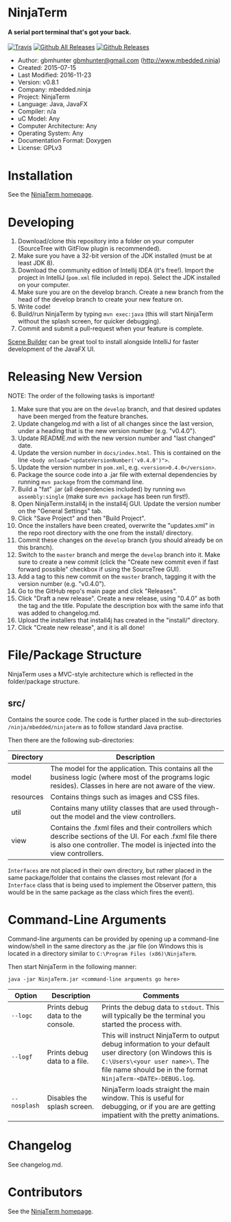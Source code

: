 
NinjaTerm
=========

#### A serial port terminal that's got your back.

[![Travis](https://img.shields.io/travis/mbedded-ninja/NinjaTerm.svg)](https://travis-ci.org/mbedded-ninja/NinjaTerm) [![Github All Releases](https://img.shields.io/github/downloads/mbedded-ninja/NinjaTerm/total.svg)](http://mbedded-ninja.github.io/NinjaTerm/) [![Github Releases](https://img.shields.io/github/downloads/mbedded-ninja/NinjaTerm/latest/total.svg)](http://mbedded-ninja.github.io/NinjaTerm/)

- Author: gbmhunter <gbmhunter@gmail.com> (http://www.mbedded.ninja)
- Created: 2015-07-15
- Last Modified: 2016-11-23
- Version: v0.8.1
- Company: mbedded.ninja
- Project: NinjaTerm
- Language: Java, JavaFX
- Compiler: n/a
- uC Model: Any
- Computer Architecture: Any
- Operating System: Any
- Documentation Format: Doxygen
- License: GPLv3


Installation
============

See the [NinjaTerm homepage](http://mbedded-ninja.github.io/NinjaTerm/).

Developing
==========

1. Download/clone this repository into a folder on your computer (SourceTree with GitFlow plugin is recommended).
2. Make sure you have a 32-bit version of the JDK installed (must be at least JDK 8).
3. Download the community edition of Intellij IDEA (it's free!). Import the project in IntelliJ (`pom.xml` file included in repo). Select the JDK installed on your computer.
5. Make sure you are on the develop branch. Create a new branch from the head of the develop branch to create your new feature on.
6. Write code!
7. Build/run NinjaTerm by typing `mvn exec:java` (this will start NinjaTerm without the splash screen, for quicker debugging).
7. Commit and submit a pull-request when your feature is complete.

[Scene Builder](http://gluonhq.com/labs/scene-builder/) can be great tool to install alongside IntelliJ for faster development of the JavaFX UI.

Releasing New Version
=====================

NOTE: The order of the following tasks is important!

1. Make sure that you are on the `develop` branch, and that desired updates have been merged from the feature branches.
1. Update changelog.md with a list of all changes since the last version, under a heading that is the new version number (e.g. "v0.4.0").
2. Update README.md with the new version number and "last changed" date.
3. Update the version number in `docs/index.html`. This is contained on the line `<body onload="updateVersionNumber('v0.4.0')">`. 
3. Update the version number in `pom.xml`, e.g. `<version>0.4.0</version>`.
3. Package the source code into a .jar file with external dependencies by running `mvn package` from the command line.
3. Build a "fat" .jar (all dependencies included) by running `mvn assembly:single` (make sure `mvn package` has been run first!).
4. Open NinjaTerm.install4j in the install4j GUI. Update the version number on the "General Settings" tab.
5. Click "Save Project" and then "Build Project".
6. Once the installers have been created, overwrite the "updates.xml" in the repo root directory with the one from the install/ directory.
7. Commit these changes on the `develop` branch (you should already be on this branch).
8. Switch to the `master` branch and merge the `develop` branch into it. Make sure to create a new commit (click the "Create new commit even if fast forward possible" checkbox if using the SourceTree GUI).
9. Add a tag to this new commit on the `master` branch, tagging it with the version number (e.g. "v0.4.0").
10. Go to the GitHub repo's main page and click "Releases".
11. Click "Draft a new release". Create a new release, using "0.4.0" as both the tag and the title. Populate the description box with the same info that was added to changelog.md.
12. Upload the installers that install4j has created in the "install/" directory.
13. Click "Create new release", and it is all done!
 

File/Package Structure 
======================

NinjaTerm uses a MVC-style architecture which is reflected in the folder/package structure.

src/
----

Contains the source code. The code is further placed in the sub-directories `/ninja/mbedded/ninjaterm` as to follow standard Java practise.

Then there are the following sub-directories:

| Directory    | Description                                                                                                                 |
| ------------ | --------------------------------------------------------------------------------------------------------------------------- |
| model        | The model for the application. This contains all the business logic (where most of the programs logic resides). Classes in here are not aware of the view.            |                               |
| resources    | Contains things such as images and CSS files.                                                                               |
| util         | Contains many utility classes that are used through-out the model and the view controllers.                                                |
| view         | Contains the .fxml files and their controllers which describe sections of the UI. For each .fxml file there is also one controller. The model is injected into the view controllers.  |

`Interfaces` are not placed in their own directory, but rather placed in the same package/folder that contains the classes most relevant (for a `Interface` class that is being used to implement the Observer pattern, this would be in the same package as the class which fires the event).

Command-Line Arguments
======================

Command-line arguments can be provided by opening up a command-line window/shell in the same directory as the .jar file (on Windows this is located in a directory similar to `C:\Program Files (x86)\NinjaTerm`.

Then start NinjaTerm in the following manner:

`java -jar NinjaTerm.jar <command-line arguments go here>`

| Option       | Description                             | Comments                                 |
|--------------|-----------------------------------------|------------------------------------------|
| `--logc`     | Prints debug data to the console.       | Prints the debug data to `stdout`. This will typically be the terminal you started the process with. |
| `--logf`     | Prints debug data to a file.            | This will instruct NinjaTerm to output debug information to your default user directory (on Windows this is `C:\Users\<your user name>\`. The file name should be in the format `NinjaTerm-<DATE>-DEBUG.log`. |
| `--nosplash` | Disables the splash screen.             | NinjaTerm loads straight the main window. This is useful for debugging, or if you are are getting impatient with the pretty animations. |

Changelog
=========

See changelog.md.

Contributors
============

See the [NinjaTerm homepage](http://mbedded-ninja.github.io/NinjaTerm/).